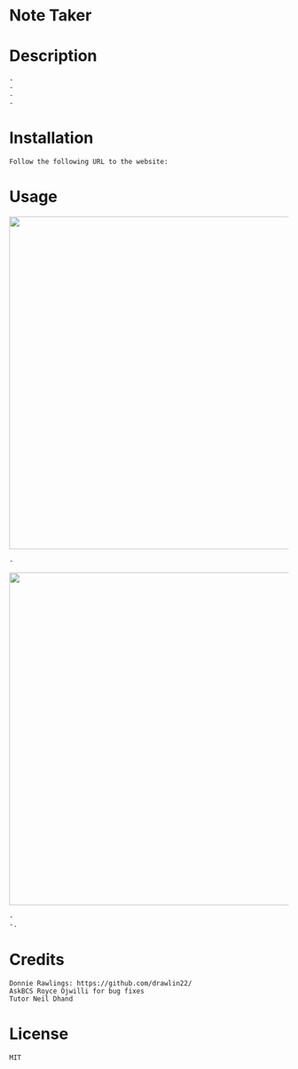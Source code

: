 # Note Taker

# Description
    -
    -
    -
    -
    
    
# Installation

    Follow the following URL to the website: 
    
# Usage
<img src="./" alt="" width="600px" />
   
    -

<img src="./" alt="" width="600px" />   
    
    - 
    -.

# Credits
    Donnie Rawlings: https://github.com/drawlin22/
    AskBCS Royce Ojwilli for bug fixes
    Tutor Neil Dhand
   
   
# License
    MIT


